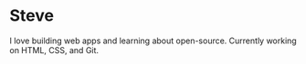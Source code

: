 # Steve

I love building web apps and learning about open-source. Currently working on HTML, CSS, and Git.
